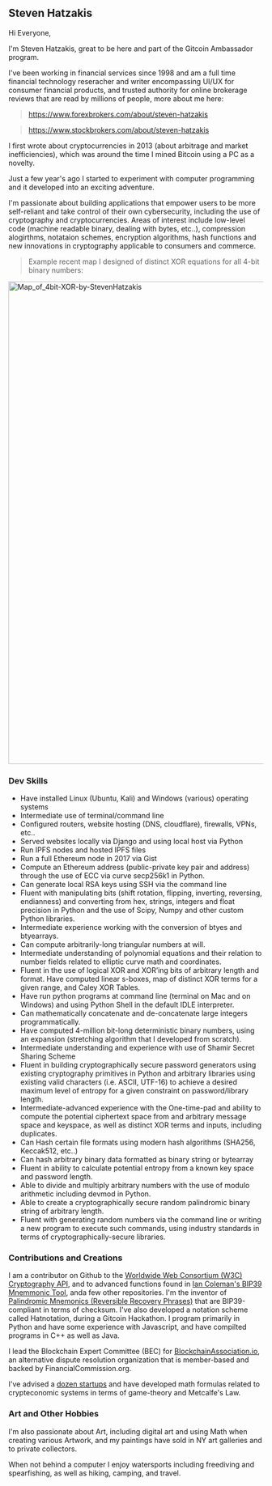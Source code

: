 ## Steven Hatzakis

Hi Everyone, 

I'm Steven Hatzakis, great to be here and part of the Gitcoin Ambassador program. 

I've been working in financial services since 1998 and am a full time financial technology reseracher and writer encompassing UI/UX for consumer financial products, and trusted authority for online brokerage reviews that are read by millions of people, more about me here: 

> https://www.forexbrokers.com/about/steven-hatzakis 

> https://www.stockbrokers.com/about/steven-hatzakis

I first wrote about cryptocurrencies in 2013 (about arbitrage and market inefficiencies), which was around the time I mined Bitcoin using a PC as a novelty.

Just a few year's ago I started to experiment with computer programming and it developed into an exciting adventure.

I'm passionate about building applications that empower users to be more self-reliant and take control of their own cybersecurity, including the use of cryptography and cryptocurrencies. 
Areas of interest include low-level code (machine readable binary, dealing with bytes, etc..), compression alogirthms, notataion schemes, encryption algorithms, hash functions and new innovations in cryptography applicable to consumers and commerce.

> Example recent map I designed of distinct XOR equations for all 4-bit binary numbers:
<img width="954" alt="Map_of_4bit-XOR-by-StevenHatzakis" src="https://user-images.githubusercontent.com/5213035/62004693-435b2180-b0f6-11e9-9179-0562c402d2fa.png">

### Dev Skills

-	Have installed Linux (Ubuntu, Kali) and Windows (various) operating systems 
-	Intermediate use of terminal/command line
-	Configured routers, website hosting (DNS, cloudflare), firewalls, VPNs, etc..
-	Served websites locally via Django and using local host via Python
-	Run IPFS nodes and hosted IPFS files
-	Run a full Ethereum node in 2017 via Gist
-	Compute an Ethereum address (public-private key pair and address) through the use of ECC via curve secp256k1 in Python. 
-	Can generate local RSA keys using SSH via the command line
-	Fluent with manipulating bits (shift rotation, flipping, inverting, reversing, endianness) and converting from hex, strings, integers and float precision in Python and the use of Scipy, Numpy and other custom Python libraries. 
-	Intermediate experience working with the conversion of btyes and btyearrays. 
-	Can compute arbitrarily-long triangular numbers at will. 
-	Intermediate understanding of polynomial equations and their relation to number fields related to elliptic curve math and coordinates.
-	Fluent in the use of logical XOR and XOR’ing bits of arbitrary length and format. Have computed linear s-boxes, map of distinct XOR terms for a given range, and Caley XOR Tables.
-	Have run python programs at command line (terminal on Mac and on Windows) and using Python Shell in the default IDLE interpreter.
-	Can mathematically concatenate and de-concatenate large integers programmatically. 
-	Have computed 4-million bit-long deterministic binary numbers, using an expansion (stretching algorithm that I developed from scratch). 
-	Intermediate understanding and experience with use of Shamir Secret Sharing Scheme
-	Fluent in building cryptographically secure password generators using existing cryptography primitives in Python and arbitrary libraries using existing valid characters (i.e. ASCII, UTF-16) to achieve a desired maximum level of entropy for a given constraint on password/library length.
-	Intermediate-advanced experience with the One-time-pad and ability to compute the potential ciphertext space from and arbitrary message space and keyspace, as well as distinct XOR terms and inputs, including duplicates.
-	Can Hash certain file formats using modern hash algorithms (SHA256, Keccak512, etc..)
-	Can hash arbitrary binary data formatted as binary string or bytearray
-	Fluent in ability to calculate potential entropy from a known key space and password length.
-	Able to divide and multiply arbitrary numbers with the use of modulo arithmetic including devmod in Python.  
-	Able to create a cryptographically secure random palindromic binary string of arbitrary length.
-	Fluent with generating random numbers via the command line or writing a new program to execute such commands, using industry standards in terms of cryptographically-secure libraries. 



### Contributions and Creations

I am a contributor on Github to the [Worldwide Web Consortium (W3C) Cryptography API](https://github.com/w3c/webcrypto/graphs/contributors), and to advanced functions found in [Ian Coleman's BIP39 Mnemmonic Tool](https://github.com/iancoleman/bip39/graphs/contributors), anda few other repositories. 
I'm the inventor of [Palindromic Mnemonics (Reversible Recovery Phrases)](https://bcaventures.com/reversible-mnemonic.html) that are BIP39-compliant in terms of checksum. I've also developed a notation scheme called Hatnotation, during a Gitcoin Hackathon.  I program primarily in Python and have some experience with Javascript, and have compilted programs in C++ as well as Java.

I lead the Blockchain Expert Committee (BEC) for [BlockchainAssociation.io](https://blockchainassociation.io/), an alternative dispute resolution organization that is member-based and backed by FinancialCommission.org.

I've advised a [dozen startups](https://stevenhatzakis.com/portfolio-2/) and have developed math formulas related to crypteconomic systems in terms of game-theory and Metcalfe's Law. 



### Art and Other Hobbies

I'm also passionate about Art, including digital art and using Math when creating various Artwork, and my paintings have sold in NY art galleries and to private collectors. 

When not behind a computer I enjoy watersports including freediving and spearfishing, as well as hiking, camping, and travel. 
